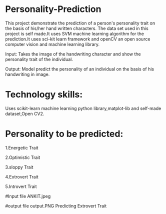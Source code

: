 # Personality-Prediction
This project demonstrate the prediction of a person's personality trait on the basis of his/her  hand written characters. The data set used in this project is self made.It uses SVM machine learning algorithm for the prediction.It uses sci-kit learn framework and openCV an open source computer vision and machine learning library.

Input:
Takes the image of the handwriting character and show the personality trait of the individual.

Output:
 Model predict  the personality  of an individual on the basis of his handwriting in image.



# Technology skills:
Uses scikit-learn machine learning python library,matplot-lib and self-made dataset,Open CV2.

# Personality to be predicted:
1.Energetic Trait

2.Optimistic Trait

3.sloppy Trait

4.Extrovert Trait

5.Introvert Trait


#Input file
ANKIT.jpeg

#output file
output.PNG
Predicting Extrovert Trait
